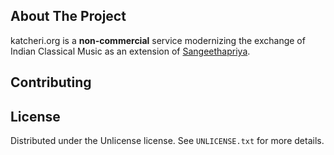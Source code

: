 ## About The Project

katcheri.org is a **non-commercial** service modernizing the exchange
of Indian Classical Music as an extension of [Sangeethapriya](https://www.sangeethapriya.org/).

## Contributing

## License

Distributed under the Unlicense license. See `UNLICENSE.txt` for more details.
